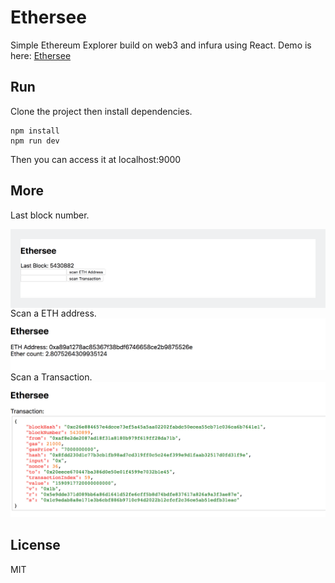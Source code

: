 # Ethersee

Simple Ethereum Explorer build on web3 and infura using React. Demo is here: <a href="https://ethersee.wanglei.io/" target="_blank">Ethersee</a>

## Run
Clone the project then install dependencies.
``` shell
npm install
npm run dev
```
Then you can access it at localhost:9000
## More
Last block number.
<div style="border: 16px solid #eff0f1"><img src="./ethersee1.jpeg"></div>
Scan a ETH address.
<img src="./ethersee2.jpeg">
Scan a Transaction.
<img src="./ethersee3.jpeg">

## License
MIT
